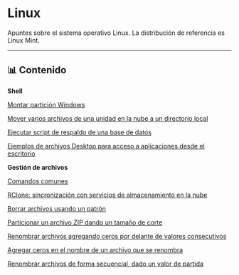 # Linux

Apuntes sobre el sistema operativo Linux.
La distribución de referencia es Linux Mint.

---

## 📊 Contenido

**Shell**

[Montar partición Windows](shell/01/montar_part_windows.txt01/)

[Mover varios archivos de una unidad en la nube a un directorio local](shell/02/mover_gpx_Rk.sh)

[Ejecutar script de respaldo de una base de datos](shell/03/respaldar_bd_psql.sh)

[Ejemplos de archivos Desktop para acceso a aplicaciones desde el escritorio](shell/05/)

**Gestión de archivos**

[Comandos comunes](/gestion/shell%20comandos%20comunes.txt)

[RClone: sincronización con servicios de almacenamiento en la nube](gestion/01/)

[Borrar archivos usando un patrón](/gestion/borrar_arch_segun_patron.sh)

[Particionar un archivo ZIP dando un tamaño de corte](/gestion/particionar_zip.sh)

[Renombrar archivos agregando ceros por delante de valores consecutivos](/gestion/renombrar_arch_0delante.sh)

[Agregar ceros en el nombre de un archivo que se renombra](/gestion/renombrar_arch_zeros.sh)

[Renombrar archivos de forma secuencial, dado un valor de partida](/gestion/renombrar_múltiple_secuencial.txt)


